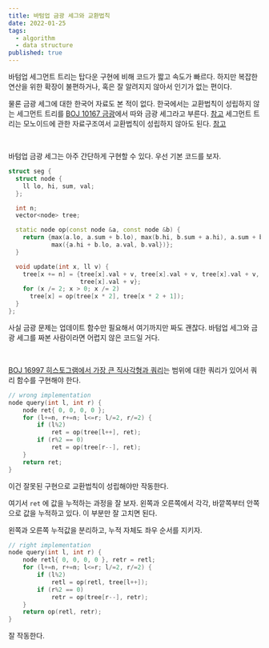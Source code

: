 ```yaml
---
title: 바텀업 금광 세그와 교환법칙
date: 2022-01-25
tags:
  - algorithm
  - data structure
published: true
---
```


바텀업 세그먼트 트리는 탑다운 구현에 비해 코드가 짧고 속도가 빠르다. 하지만 복잡한 연산을 위한 확장이 불편하거나, 혹은 잘 알려지지 않아서 인기가 없는 편이다.

물론 금광 세그에 대한 한국어 자료도 본 적이 없다. 한국에서는 교환법칙이 성립하지 않는 세그먼트 트리를 [BOJ 10167 금광](https://www.acmicpc.net/problem/10167)에서 따와 금광 세그라고 부른다. [참고](https://anz1217.tistory.com/133) 세그먼트 트리는 모노이드에 관한 자료구조여서 교환법칙이 성립하지 않아도 된다. [참고](https://hyperbolic.tistory.com/3)

​	

바텀업 금광 세그는 아주 간단하게 구현할 수 있다. 우선 기본 코드를 보자.

```cpp
struct seg {
  struct node {
    ll lo, hi, sum, val;
  };

  int n;
  vector<node> tree;

  static node op(const node &a, const node &b) {
    return {max(a.lo, a.sum + b.lo), max(b.hi, b.sum + a.hi), a.sum + b.sum,
            max({a.hi + b.lo, a.val, b.val})};
  }

  void update(int x, ll v) {
    tree[x += n] = {tree[x].val + v, tree[x].val + v, tree[x].val + v,
                    tree[x].val + v};
    for (x /= 2; x > 0; x /= 2)
      tree[x] = op(tree[x * 2], tree[x * 2 + 1]);
  }
};
```

사실 금광 문제는 업데이트 함수만 필요해서 여기까지만 짜도 괜찮다. 바텀업 세그와 금광 세그를 짜본 사람이라면 어렵지 않은 코드일 거다.

​	

[BOJ 16997 히스토그램에서 가장 큰 직사각형과 쿼리](https://www.acmicpc.net/problem/16977)는 범위에 대한 쿼리가 있어서 쿼리 함수를 구현해야 한다.

```cpp
// wrong implementation
node query(int l, int r) {
    node ret{ 0, 0, 0, 0 };
    for (l+=n, r+=n; l<=r; l/=2, r/=2) {
        if (l%2)
            ret = op(tree[l++], ret);
        if (r%2 == 0)
            ret = op(tree[r--], ret);
    }
    return ret;
}
```

이건 잘못된 구현으로 교환법칙이 성립해야만 작동한다.

여기서 `ret` 에 값을 누적하는 과정을 잘 보자. 왼쪽과 오른쪽에서 각각, 바깥쪽부터 안쪽으로 값을 누적하고 있다. 이 부분만 잘 고치면 된다.

왼쪽과 오른쪽 누적값을 분리하고, 누적 자체도 좌우 순서를 지키자.

```cpp
// right implementation
node query(int l, int r) {
    node retl{ 0, 0, 0, 0 }, retr = retl;
    for (l+=n, r+=n; l<=r; l/=2, r/=2) {
        if (l%2)
            retl = op(retl, tree[l++]);
        if (r%2 == 0)
            retr = op(tree[r--], retr);
    }
    return op(retl, retr);
}
```

잘 작동한다.

